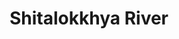---
title: "Shitalokkhya River"
title_bn: "শীতলক্ষ্যা নদী"
description: "It’s a branch river of Old Brahmaputra. It started flowing from the area where old Brahmaputra and Banar river joined together. It fall into Dholeshwari near south of Modonganj flowing through kapasia, Kaliganj and Narayanganj. Its length is 73 km, width 273 meters and depth 14 meters near Demra. Its river basin area is 3803 square km."
---